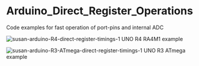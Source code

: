 # Arduino_Direct_Register_Operations
Code examples for fast operation of port-pins and internal ADC

![susan-arduino-R4-direct-register-timings-1](https://github.com/TriodeGirl/Arduino_Direct_Register_Operations/assets/139503623/2bf2f33b-f6de-4e98-9944-bafff5b0e9dc)
UNO R4 RA4M1 example

![susan-arduino-R3-ATmega-direct-register-timings-1](https://github.com/TriodeGirl/Arduino_Direct_Register_Operations/assets/139503623/a35586ea-649b-40c7-a54b-df63499c17f3)
UNO R3 ATmega example
